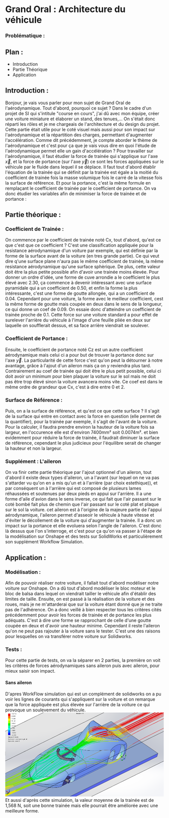 # Grand Oral : Architecture du véhicule 
### Problématique : 
## Plan :
- Introduction
- Partie Théorique
- Application
## Introduction :
Bonjour, je vais vous parler pour mon sujet de Grand Oral de l'aérodynamique. Tout d'abord, pourquoi ce sujet ? Dans le cadre d'un projet de SI qui s'intitule "course en cours", j'ai dû avec mon équipe, créer une voiture miniature et élaborer un stand, des tenues,... On s'était donc réparti les rôles et je me chargeais de l'architecture et du design du projet. Cette partie était utile pour le coté visuel mais aussi pour son impact sur l'aérodynamique et la répartition des charges, permettant d'augmenter l'accélération. Comme dit précédemment, je compte aborder le thème de l'aérodynamique et c'est pour ça que je vais vous dire en quoi l'étude de l'aérodynamique permet elle un gain d'accélération ?
Pour travailler sur l'aérodynamique, il faut étudier la force de trainée qui s'applique sur l'axe $\overrightarrow{x}$, et la force de portance (sur l'axe $\overrightarrow{y}$) ce sont les forces appliquées sur le véhicule par le fluide dans lequel il se déplace. Il faut tout d'abord établir l'équation de la trainée qui se définit par la trainée est égale a la moitié du coefficient de trainée fois la masse volumique fois le carré de la vitesse fois la surface de référence. Et pour la portance, c'est la même formule en remplaçant le coefficient de trainée par le coefficient de portance. On va donc étudier les variables afin de minimiser la force de trainée et de portance :
## Partie théorique :
### Coefficient de Trainée :
On commence par le coefficient de trainée noté Cx, tout d'abord, qu'est ce que c'est que ce coefficient ? C'est une classification appliquée pour la resistance aérodynamique d'un voiture par exemple, qui est définie par la forme de la surface avant de la voiture (en tres grande partie). Ce qui veut dire q'une surface plane n'aura pas le même coefficient de trainée, la même resistance aérodynamique qu'une surface sphèrique. De plus, cette valeur doit être la plus petite possible afin d'avoir une trainée moins élevée. Pour donner un ordre d'idée, une forme de cuve arrondie a le coefficient le plus élevé avec 2.30, ça commence à devenir intéressant avec une surface pyramidale qui a un coefficient de 0.50, et enfin la forme la plus intéressante, c'est une forme de goutte allongée, qui a un coefficient de 0.04. Cependant pour une voiture, la forme avec le meilleur coefficient, cest la même forme de goutte mais coupée en deux dans le sens de la longueur, ce qui donne un coef de 0.09. On essaie donc d'atteindre un coefficient de trainée proche de 0.1. Cette force sur une voiture standard a pour effet de surelever l'arrière du véhicule à l'image d'une feuille pliée en deux sur laquelle on soufflerait dessus, et sa face arrière viendrait se soulever. 
### Coefficient de Portance :
Ensuite, le coefficient de portance noté Cz est un autre coefficient aérodynamique mais celui ci a pour but de trouver la portance donc sur l'axe $\overrightarrow{y}$. La particularité de cette force c'est qu'on peut la détourner à notre avantage, grâce à l'ajout d'un aileron mais ça on y reviendra plus tard. Contrairement au coef de trainée qui doit être le plus petit possible, celui ci doit avoir un minimum pour bien plaquer la voiture sur le sol mais ne doit pas être trop élevé sinon la voiture avancera moins vite. Ce coef est dans le même ordre de grandeur que Cx, c'est à dire entre 0 et 2.
### Surface de Référence :
Puis, on a la surface de référence, et qu'est ce que cette surface ? Il s'agit de la surface qui entre en contact avec la force en question (elle permet de la quantifier), pour la trainée par exemple, il s'agit de l'avant de la voiture. Pour la calculer, il faudra prendre environ la hauteur de la voiture fois sa largeur, en l'occurence elle est d'environ 7400mm² soit 0.0074m². et bien evidemment pour réduire la force de trainée, il faudrait diminuer la surface de référence, cependant le plus judicieux pour l'équilibre serait de changer la hauteur et non la largeur.
### Supplément : L'aileron
On va finir cette partie théorique par l'ajout optionnel d'un aileron, tout d'abord il existe deux types d'aileron, un a l'avant (sur lequel on ne va pas s'attarder vu qu'on en a mis qu'un et à l'arrière (par choix estethique)), et par conséquent un à l'arrière qui est composé de plusieurs lames réhaussées et soutenues par deux pieds en appui sur l'arrière. Il a une forme d'aile d'avion dans le sens inverse, ce qui fait que l'air passant sur le coté bombé fait plus de chemin que l'air passant sur le coté plat  et plaque sur le sol la voiture. cet aileron est à l'origine de la majeure partie de l'appui aérodynamique, l'aileron permet d'asseoir le véhicule à haute vitesse et d'éviter le décollement de la voiture qui d'augmenter la trainée. Il a donc un impact sur la portance et elle evoluera selon l'angle de l'aileron. C'est donc là dessus que l'on s'interroge, et c'est pour ça qu'on va passer à l'étape de la modélisation sur Onshape et des tests sur SolidWorks et particulièrement son supplément Workflow Simulation. 
## Application :
### Modélisation :
Afin de pouvoir réaliser notre voiture, il fallait tout d'abord modéliser notre voiture sur Onshape. On a dû tout d'abord modéliser le bloc moteur et le bloc de balsa dans lequel on viendrait tailler le véhicule afin d'établir des limites de taille. Ensuite, on est passé à la réalisation de la voiture et des roues, mais je ne m'attarderai que sur la voiture étant donné que je ne traite pas de l'adhérence. On a donc veillé à bien respecter tous les critères cités précédemment pour avoir les forces de trainée et de portance les plus adéquats. C'est à dire une forme se rapprochant de celle d'une goutte coupée en deux et d'avoir une hauteur minime. Cependant il reste l'aileron qu'on ne peut pas rajouter à la voiture sans le tester. C'est une des raisons pour lesquelles on va transférer notre voiture sur Solidworks.
### Tests :
Pour cette partie de tests, on va la séparer en 2 parties, la première on voit les critères de forces aérodynamiques sans aileron puis avec aileron, pour mieux saisir son impact. 
#### Sans aileron
D'apres WorkFlow simulation qui est un complément de solidworks on a pu voir les lignes de courants qui s'appliquent sur la voiture et on remarque que la force appliquée est plus élevée sur l'arrière de la voiture ce qui provoque un soulevement du véhicule.
![modélisation](noe_voitureeeee_trainee.png)
Et aussi d'après cette simulation, la valeur moyenne de la trainée est de 1,568 N, soit une bonne trainée mais elle pourrait être améliorée avec une meilleure forme.
